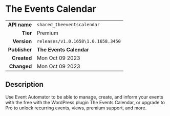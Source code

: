 # The Events Calendar
| | |
|-:|-|
|**API name**|`shared_theeventscalendar`|
|**Tier**|Premium|
|**Version**|`releases/v1.0.1658\1.0.1658.3450`|
|**Publisher**|**The Events Calendar**|
|**Created**|Mon Oct 09 2023|
|**Changed**|Mon Oct 09 2023|

## Description
Use Event Automator to be able to manage, create, and inform your events with the free with the WordPress plugin The Events Calendar, or upgrade to Pro to unlock recurring events, views, premium support, and more.
